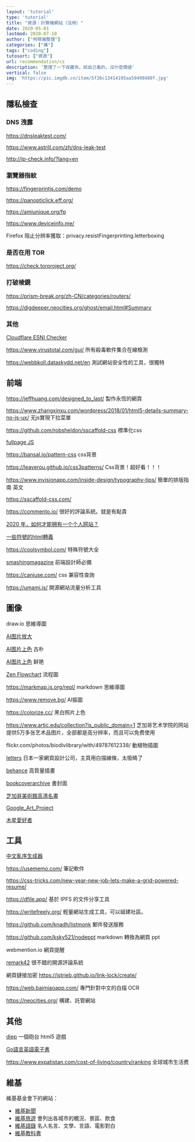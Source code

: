 ```yaml
---
layout: 'tutorial'
type: 'tutorial'
title: "資源｜計算機網站（沒用）"
date: 2020-05-01
lastmod: 2020-07-10
author: ["柯棋瀚整理"]
categories: ["襍"]
tags: ["coding"]
tutosort: ["資源"]
url: recommendation/cs
description: '整理了一下收藏夾。給自己看的，沒什麼價値'
vertical: false
img: 'https://pic.imgdb.cn/item/5f26c13414195aa59498480f.jpg'
---
```


## 隱私檢查

### DNS 洩露

https://dnsleaktest.com/

https://www.astrill.com/zh/dns-leak-test

http://ip-check.info/?lang=en

### 瀏覽器指紋

https://fingerprintjs.com/demo

https://panopticlick.eff.org/

https://amiunique.org/fp

https://www.deviceinfo.me/

Firefox 阻止分辨率獲取：privacy.resistFingerprinting.letterboxing

### 是否在用 TOR

https://check.torproject.org/

### 打破棱鏡

https://prism-break.org/zh-CN/categories/routers/

https://digdeeper.neocities.org/ghost/email.html#Summary

### 其他

[Cloudflare ESNI Checker](https://www.cloudflare.com/ssl/encrypted-sni/)

https://www.virustotal.com/gui/ 所有殺毒軟件集合在線檢測

https://webbkoll.dataskydd.net/en 測試網站安全性的工具，很獨特

## 前端

https://jeffhuang.com/designed_to_last/ 製作永恆的網頁

https://www.zhangxinxu.com/wordpress/2018/01/html5-details-summary-no-js-ux/ 无js實現下拉菜單

https://github.com/robsheldon/sscaffold-css 標準化css

[fullpage JS](https://github.com/alvarotrigo/fullPage.js/tree/master/lang/chinese)

https://bansal.io/pattern-css css背景

https://leaverou.github.io/css3patterns/  Css背景！超好看！！！

https://www.invisionapp.com/inside-design/typography-tips/ 簡單的排版指南 英文

https://sscaffold-css.com/

https://commento.io/ 很好的評論系統。就是有點貴

[2020 年，如何才能拥有一个个人网站？](https://sspai.com/post/59504)

[一些符號的html轉義](https://www.w3.org/wiki/Common_HTML_entities_used_for_typography)

https://coolsymbol.com/ 特殊符號大全

[smashingmagazine](https://www.smashingmagazine.com/) 前端設計師必備

https://caniuse.com/ css 兼容性查詢

https://umami.is/ 開源網站流量分析工具

## 圖像

draw.io 思維導圖

[AI图片放大](https://imglarger.com/)

[AI图片上色](https://colourise.sg) 古朴

[AI图片上色](https://colorize.cc/) 鲜艳

[Zen Flowchart](https://www.zenflowchart.com/) 流程圖

https://markmap.js.org/repl/ markdown 思維導圖

https://www.remove.bg/ AI摳圖

https://colorize.cc/ 黑白照片上色

https://www.artic.edu/collection?is_public_domain=1 芝加哥艺术学院的网站提供5万多张艺术品图片，全部都是高分辨率，而且可以免费使用

flickr.com/photos/biodivlibrary/with/49787612338/ 動植物插圖

[letters](letters-inc.jp) 日本一家網頁設計公司，主頁用白描線條，太吸睛了

[behance](https://www.behance.net/) 高質量插畫

[bookcoverarchive](http://bookcoverarchive.com/) 書封面

[芝加哥美術館高清名畫](https://www.artic.edu/collection)

[Google_Art_Project](https://commons.wikimedia.org/wiki/Category:Google_Art_Project)

[木星愛好者](https://www.flickr.com/photos/kevinmgill/albums/72157709069900506)

## 工具

[中文亂序生成器](https://cnvoice.herokuapp.com/)

https://usememo.com/ 筆記軟件

https://css-tricks.com/new-year-new-job-lets-make-a-grid-powered-resume/

https://dfile.app/ 基於 IPFS 的文件分享工具

https://writefreely.org/ 輕量網站生成工具，可以組建社區。

https://github.com/knadh/listmonk 郵件發送服務

https://github.com/ksky521/nodeppt  markdown 轉換為網頁 ppt

webmention.io 網頁提醒

[remark42](https://github.com/umputun/remark42) 很不錯的開源評論系統

網頁鏈接加密 https://jstrieb.github.io/link-lock/create/

https://web.baimiaoapp.com/ 專門針對中文的白描 OCR

https://neocities.org/ 構建、託管網站

## 其他

[diep](https://diep.io/) 一個砲台 html5 遊戲

[Go語言英語電子書](https://www.digitalocean.com/community/books/how-to-code-in-go-ebook)

https://www.expatistan.com/cost-of-living/country/ranking 全球城市生活费

## 維基

維基基金會下的網站：

- [維基新聞](https://zh.wikinews.org/)
- [維基旅遊](https://zh.wikivoyage.org/) 會列出各城市的概況、景區、飲食
- [維基語錄](https://zh.wikiquote.org/) 名人名言、文學、言語、電影對白
- [維基教科書](https://zh.wikibooks.org/)